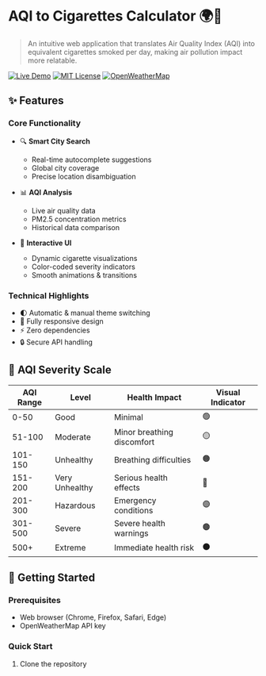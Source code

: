# AQI to Cigarettes Calculator 🌍💨

> An intuitive web application that translates Air Quality Index (AQI) into equivalent cigarettes smoked per day, making air pollution impact more relatable.

[![Live Demo](https://img.shields.io/badge/Demo-Live-success?style=for-the-badge)](https://rexo77.github.io/AQI-to-Cigarettes/)
[![MIT License](https://img.shields.io/badge/License-MIT-blue?style=for-the-badge)](LICENSE)
[![OpenWeatherMap](https://img.shields.io/badge/API-OpenWeatherMap-orange?style=for-the-badge)](https://openweathermap.org/)

## ✨ Features

### Core Functionality
- 🔍 **Smart City Search**
  - Real-time autocomplete suggestions
  - Global city coverage
  - Precise location disambiguation
  
- 📊 **AQI Analysis**
  - Live air quality data
  - PM2.5 concentration metrics
  - Historical data comparison
  
- 🎨 **Interactive UI**
  - Dynamic cigarette visualizations
  - Color-coded severity indicators
  - Smooth animations & transitions

### Technical Highlights
- 🌓 Automatic & manual theme switching
- 📱 Fully responsive design
- ⚡ Zero dependencies
- 🔒 Secure API handling

## 🎯 AQI Severity Scale

| AQI Range | Level | Health Impact | Visual Indicator |
|-----------|-------|---------------|------------------|
| 0-50 | Good | Minimal | 🟢 |
| 51-100 | Moderate | Minor breathing discomfort | 🟡 |
| 101-150 | Unhealthy | Breathing difficulties | 🟠 |
| 151-200 | Very Unhealthy | Serious health effects | 🔴 |
| 201-300 | Hazardous | Emergency conditions | 🟣 |
| 301-500 | Severe | Severe health warnings | 🟤 |
| 500+ | Extreme | Immediate health risk | ⚫ |

## 🚀 Getting Started

### Prerequisites
- Web browser (Chrome, Firefox, Safari, Edge)
- OpenWeatherMap API key

### Quick Start
1. Clone the repository
